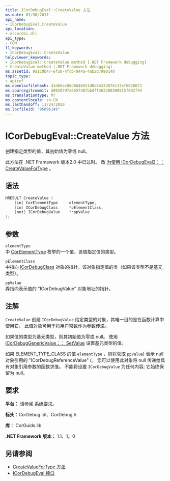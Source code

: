 ```yaml
---
title: ICorDebugEval::CreateValue 方法
ms.date: 03/30/2017
api_name:
- ICorDebugEval.CreateValue
api_location:
- mscordbi.dll
api_type:
- COM
f1_keywords:
- ICorDebugEval::CreateValue
helpviewer_keywords:
- ICorDebugEval::CreateValue method [.NET Framework debugging]
- CreateValue method [.NET Framework debugging]
ms.assetid: 9a1c0b47-6f10-4fcb-844a-4ab2d7990140
topic_type:
- apiref
ms.openlocfilehash: 41db6ac00d8646651d0e8433d076c37af6020071
ms.sourcegitcommit: d8020797a6657d0fbbdff362b80300815f682f94
ms.translationtype: MT
ms.contentlocale: zh-CN
ms.lasthandoff: 11/24/2020
ms.locfileid: "95696149"
---
```

# <a name="icordebugevalcreatevalue-method"></a>ICorDebugEval::CreateValue 方法

创建指定类型的值，其初始值为零或 null。  
  
 此方法在 .NET Framework 版本2.0 中已过时。 改 [为使用 ICorDebugEval2：： CreateValueForType](icordebugeval2-createvaluefortype-method.md) 。  
  
## <a name="syntax"></a>语法  
  
```cpp  
HRESULT CreateValue (  
    [in] CorElementType     elementType,  
    [in] ICorDebugClass     *pElementClass,  
    [out] ICorDebugValue    **ppValue  
);  
```  
  
## <a name="parameters"></a>参数  

 `elementType`  
 中 [CorElementType](../metadata/corelementtype-enumeration.md) 枚举的一个值，该值指定值的类型。  
  
 `pElementClass`  
 中指向 [ICorDebugClass](icordebugclass-interface.md) 对象的指针，该对象指定值的类（如果该类型不是基元类型）。  
  
 `ppValue`  
 弄指向表示值的 "ICorDebugValue" 对象地址的指针。  
  
## <a name="remarks"></a>注解  

 `CreateValue` 创建 `ICorDebugValue` 给定类型的对象，其唯一目的是在函数计算中使用它。 此值对象可用于将用户常数作为参数传递。  
  
 如果值的类型为基元类型，则其初始值为零或 null。 使用 [ICorDebugGenericValue：： SetValue](icordebuggenericvalue-setvalue-method.md) 设置基元类型的值。  
  
 如果 ELEMENT_TYPE_CLASS 的值 `elementType` ，则将获取 `ppValue`) 表示 null 对象引用的 "ICorDebugReferenceValue" (。 您可以使用此对象将 null 传递给具有对象引用参数的函数求值。 不能将设置 `ICorDebugValue` 为任何内容; 它始终保留为 null。  
  
## <a name="requirements"></a>要求  

 **平台：** 请参阅 [系统要求](../../get-started/system-requirements.md)。  
  
 **标头**：CorDebug.idl、CorDebug.h  
  
 **库：** CorGuids.lib  
  
 **.NET Framework 版本：** 1.1、1。0  
  
## <a name="see-also"></a>另请参阅

- [CreateValueForType 方法](icordebugeval2-createvaluefortype-method.md)
- [ICorDebugEval 接口](icordebugeval-interface.md)
